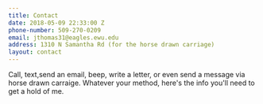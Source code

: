 ```yaml
---
title: Contact
date: 2018-05-09 22:33:00 Z
phone-number: 509-270-0209
email: jthomas31@eagles.ewu.edu
address: 1310 N Samantha Rd (for the horse drawn carriage)
layout: contact
---
```


Call, text,send an email, beep, write a letter, or even send a message via horse drawn carraige. Whatever your method, here's the info you'll need to get a hold of me.